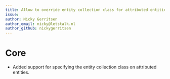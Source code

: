 ```yaml
---
title: Allow to override entity collection class for attributed entities
issue:
author: Nicky Gerritsen
author_email: nicky@letstalk.nl
author_github: nickygerritsen
---
```

# Core
* Added support for specifying the entity collection class on attributed entities.
